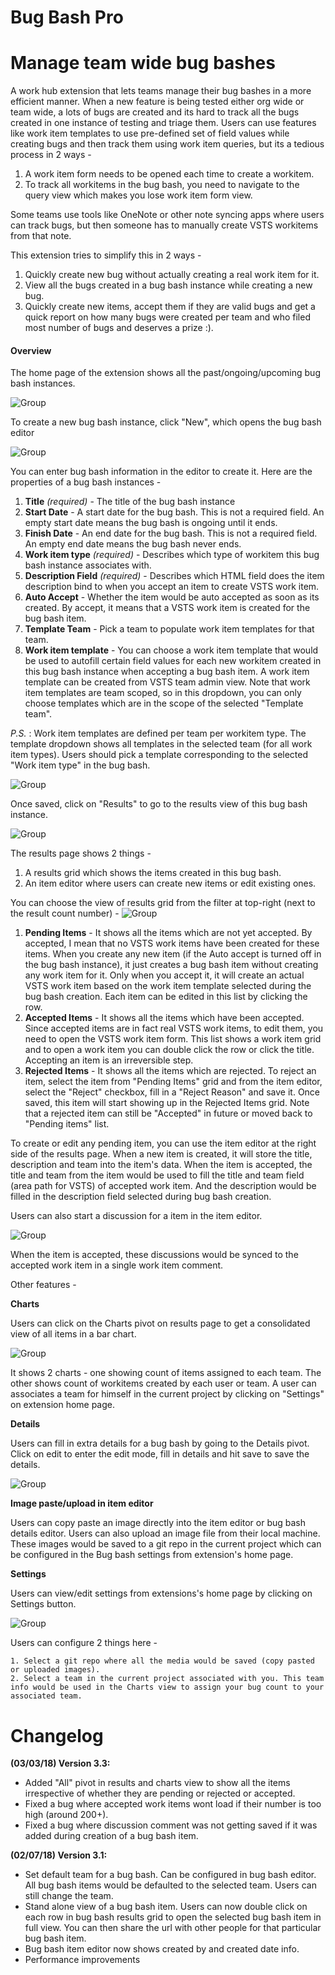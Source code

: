 # Bug Bash Pro

# Manage team wide bug bashes
A work hub extension that lets teams manage their bug bashes in a more efficient manner. When a new feature is being tested either org wide or team wide, a lots of bugs are created and its hard to track all the bugs created in one instance of testing and triage them. Users can use features like work item templates to use pre-defined set of field values while creating bugs and then track them using work item queries, but its a tedious process in 2 ways - 

1. A work item form needs to be opened each time to create a workitem.
2. To track all workitems in the bug bash, you need to navigate to the query view which makes you lose work item form view.

Some teams use tools like OneNote or other note syncing apps where users can track bugs, but then someone has to manually create VSTS workitems from that note.

This extension tries to simplify this in 2 ways -

1. Quickly create new bug without actually creating a real work item for it.
1. View all the bugs created in a bug bash instance while creating a new bug.
2. Quickly create new items, accept them if they are valid bugs and get a quick report on how many bugs were created per team and who filed most number of bugs and deserves a prize :).

<a name="overview"></a>
#### Overview ####
The home page of the extension shows all the past/ongoing/upcoming bug bash instances. 

![Group](images/homepage.jpg)

To create a new bug bash instance, click "New", which opens the bug bash editor

![Group](images/editor.jpg)

You can enter bug bash information in the editor to create it. Here are the properties of a bug bash instances -

1. **Title** *(required)* - The title of the bug bash instance
2. **Start Date** - A start date for the bug bash. This is not a required field. An empty start date means the bug bash is ongoing until it ends.
3. **Finish Date** - An end date for the bug bash. This is not a required field. An empty end date means the bug bash never ends.
4. **Work item type** *(required)* - Describes which type of workitem this bug bash instance associates with. 
5. **Description Field** *(required)* - Describes which HTML field does the item description bind to when you accept an item to create VSTS work item.
6. **Auto Accept** - Whether the item would be auto accepted as soon as its created. By accept, it means that a VSTS work item is created for the bug bash item.
7. **Template Team** - Pick a team to populate work item templates for that team.
8. **Work item template** - You can choose a work item template that would be used to autofill certain field values for each new workitem created in this bug bash instance when accepting a bug bash item. A work item template can be created from VSTS team admin view. Note that work item templates are team scoped, so in this dropdown, you can only choose templates which are in the scope of the selected "Template team".


*P.S.* : Work item templates are defined per team per workitem type. The template dropdown shows all templates in the selected team (for all work item types). Users should pick a template corresponding to the selected "Work item type" in the bug bash.

![Group](images/editorview.jpg)

Once saved, click on "Results" to go to the results view of this bug bash instance.

![Group](images/results.jpg)

The results page shows 2 things -
1. A results grid which shows the items created in this bug bash.
2. An item editor where users can create new items or edit existing ones.

You can choose the view of results grid from the filter at top-right (next to the result count number) -
![Group](images/filter.jpg)

1. **Pending Items** - It shows all the items which are not yet accepted. By accepted, I mean that no VSTS work items have been created for these items. When you create any new item (if the Auto accept is turned off in the bug bash instance), it just creates a bug bash item without creating any work item for it. Only when you accept it, it will create an actual VSTS work item based on the work item template selected during the bug bash creation. Each item can be edited in this list by clicking the row.
2. **Accepted Items** - It shows all the items which have been accepted. Since accepted items are in fact real VSTS work items, to edit them, you need to open the VSTS work item form. This list shows a work item grid and to open a work item you can double click the row or click the title. Accepting an item is an irreversible step.
3. **Rejected Items** - It shows all the items which are rejected. To reject an item, select the item from "Pending Items" grid and from the item editor, select the "Reject" checkbox, fill in a "Reject Reason" and save it. Once saved, this item will start showing up in the Rejected Items grid. Note that a rejected item can still be "Accepted" in future or moved back to "Pending items" list.

To create or edit any pending item, you can use the item editor at the right side of the results page.
When a new item is created, it will store the title, description and team into the item's data. When the item is accepted, the title and team from the item would be used to fill the title and team field (area path for VSTS) of accepted work item. And the description would be filled in the description field selected during bug bash creation.

Users can also start a discussion for a item in the item editor.

![Group](images/discussion.jpg)

When the item is accepted, these discussions would be synced to the accepted work item in a single work item comment.

Other features -

 **Charts** 
 
 Users can click on the Charts pivot on results page to get a consolidated view of all items in a bar chart.

![Group](images/charts.jpg)

It shows 2 charts - one showing count of items assigned to each team. The other shows count of workitems created by each user or team. A user can associates a team for himself in the current project by clicking on "Settings" on extension home page.


 **Details**
 
  Users can fill in extra details for a bug bash by going to the Details pivot. Click on edit to enter the edit mode, fill in details and hit save to save the details.

![Group](images/details.jpg)


 **Image paste/upload in item editor** 
 
 Users can copy paste an image directly into the item editor or bug bash details editor. Users can also upload an image file from their local machine. These images would be saved to a git repo in the current project which can be configured in the Bug bash settings from extension's home page.

 **Settings**
 
  Users can view/edit settings from extensions's home page by clicking on Settings button.

![Group](images/settings.jpg) 

Users can configure 2 things here -

    1. Select a git repo where all the media would be saved (copy pasted or uploaded images).
    2. Select a team in the current project associated with you. This team info would be used in the Charts view to assign your bug count to your associated team.


# Changelog
<a name="changelog" id="changelog"></a>
**(03/03/18) Version 3.3:** 
* Added "All" pivot in results and charts view to show all the items irrespective of whether they are pending or rejected or accepted.
* Fixed a bug where accepted work items wont load if their number is too high (around 200+).
* Fixed a bug where discussion comment was not getting saved if it was added during creation of a bug bash item.

**(02/07/18) Version 3.1:** 
* Set default team  for a bug bash. Can be configured in bug bash editor. All bug bash items would be defaulted to the selected team. Users can still change the team.
* Stand alone view of a bug bash item. Users can now double click on each row in bug bash results grid to open the selected bug bash item in full view. You can then share the url with other people for that particular bug bash item.
* Bug bash item editor now shows created by and created date info.
* Performance improvements

